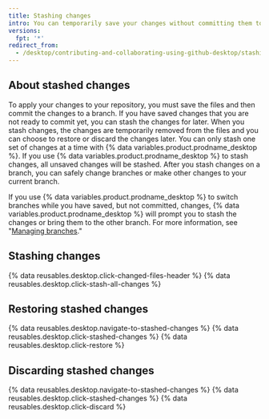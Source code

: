 ```yaml
---
title: Stashing changes
intro: You can temporarily save your changes without committing them to a branch by stashing the changes.
versions:
  fpt: '*'
redirect_from:
  - /desktop/contributing-and-collaborating-using-github-desktop/stashing-changes
---
```

## About stashed changes

To apply your changes to your repository, you must save the files and then commit the changes to a branch. If you have saved changes that you are not ready to commit yet, you can stash the changes for later. When you stash changes, the changes are temporarily removed from the files and you can choose to restore or discard the changes later. You can only stash one set of changes at a time with {% data variables.product.prodname_desktop %}. If you use {% data variables.product.prodname_desktop %} to stash changes, all unsaved changes will be stashed. After you stash changes on a branch, you can safely change branches or make other changes to your current branch.

If you use {% data variables.product.prodname_desktop %} to switch branches while you have saved, but not committed, changes, {% data variables.product.prodname_desktop %} will prompt you to stash the changes or bring them to the other branch. For more information, see "[Managing branches](/desktop/contributing-to-projects/managing-branches#switching-between-branches)."

## Stashing changes

{% data reusables.desktop.click-changed-files-header %}
{% data reusables.desktop.click-stash-all-changes %}

## Restoring stashed changes

{% data reusables.desktop.navigate-to-stashed-changes %}
{% data reusables.desktop.click-stashed-changes %}
{% data reusables.desktop.click-restore %}

## Discarding stashed changes

{% data reusables.desktop.navigate-to-stashed-changes %}
{% data reusables.desktop.click-stashed-changes %}
{% data reusables.desktop.click-discard %}
